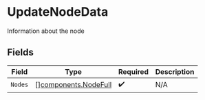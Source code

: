 # UpdateNodeData

Information about the node


## Fields

| Field                                                        | Type                                                         | Required                                                     | Description                                                  |
| ------------------------------------------------------------ | ------------------------------------------------------------ | ------------------------------------------------------------ | ------------------------------------------------------------ |
| `Nodes`                                                      | [][components.NodeFull](../../models/components/nodefull.md) | :heavy_check_mark:                                           | N/A                                                          |
